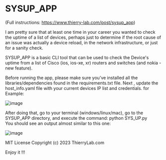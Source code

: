 # SYSUP_APP
(Full instructions:  https://www.thierry-lab.com/post/sysup_app)

I am pretty sure that at least one time in your career you wanted to check the uptime of a list of devices, perhaps just to determine if the root cause of an issue was actually a device reload, in the network infrastructure, or just for a sanity check. 

SYSUP_APP is a basic CLI tool that can be used to check the Device's uptime from a list of Cisco (ios, ios-xe, xr) routers and switches (and nokia - new feature).        

Before running the app, please make sure you’ve installed all the libraries/dependencies found in the requirements.txt file.
Next , update the host_info.yaml file with your current devices IP list and credentials.  for Example:

![image](https://github.com/ThierryLab/SYSUP_APP/assets/81940840/42765618-4987-4b0c-a64b-204eba96058c)




After doing that, go to your terminal (windows/linux/mac), go to the SYSUP_APP directory, and execute the command: python SYS_UP.py         
You should see an output almost similar to this one:

![image](https://github.com/ThierryLab/SYSUP_APP/assets/81940840/a59a4f46-6d01-4205-9cdb-e8e547589884)




MIT License
Copyright (c) 2023 ThierryLab.com 




Enjoy it !!!
 
